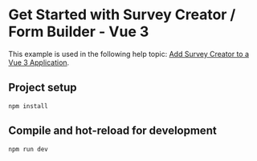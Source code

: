 # Get Started with Survey Creator / Form Builder - Vue 3

This example is used in the following help topic: [Add Survey Creator to a Vue 3 Application](https://surveyjs.io/survey-creator/documentation/get-started-vue#add-survey-creator-to-a-vue-3-application).

## Project setup

```
npm install
```

## Compile and hot-reload for development

```
npm run dev
```